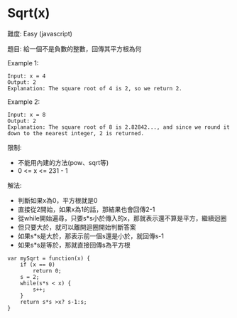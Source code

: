 # Sqrt(x)
難度: Easy (javascript)

題目: 給一個不是負數的整數，回傳其平方根為何

Example 1:
```
Input: x = 4
Output: 2
Explanation: The square root of 4 is 2, so we return 2.
```
Example 2:
```
Input: x = 8
Output: 2
Explanation: The square root of 8 is 2.82842..., and since we round it down to the nearest integer, 2 is returned.
```

限制: 
- 不能用內建的方法(pow、sqrt等)
- 0 <= x <= 231 - 1

解法: 

- 判斷如果x為0，平方根就是0
- 直接從2開始，如果x為1的話，那結果也會回傳2-1
- 從while開始遍尋，只要s*s小於傳入的x，那就表示還不算是平方，繼續迴圈
- 但只要大於，就可以離開迴圈開始判斷答案
- 如果s*s是大於，那表示前一個s還是小於，就回傳s-1
- 如果s*s是等於，那就直接回傳s為平方根

```
var mySqrt = function(x) {
    if (x == 0)
        return 0;
    s = 2;
    while(s*s < x) {
        s++;
    }
    return s*s >x? s-1:s;
}
```